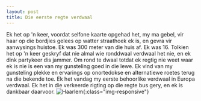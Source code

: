 ```yaml
---
layout: post
title: Die eerste regte verdwaal
---
```

Ek het op 'n keer, voordat selfone kaarte opgehad het, my ma gebel, vir haar op die bordjies gelees op watter straathoek ek is, en gevra vir aanwysings huistoe. Ek was 300 meter van die huis af. Ek was 16. Tolkien het op 'n keer geskryf dat nie almal wie ronddwaal verdwaal het nie, en ek dink partykeer dis jammer. Om rond te dwaal totdat ek regtig nie weet waar ek is nie is een van my gunsteling goed in die lewe. Ek vind van my gunsteling plekke en ervarings op onortedokse en alternatiewe roetes terug na die bekende toe.
Ek het vandag my eerste behoorlike verdwaal in Europa verdwaal. Ek het in die verkeerde rigting op die regte bus gery, en ek is dankbaar daarvoor. 
![Haarlem](https://lh3.googleusercontent.com/pw/AM-JKLVQKZE2N8pdh7tjgD4du-142mDS1O8lK6ey_bBO7qAxraY67l5acB7F3KsjRjSW3kFfj90Npr7_WCu3EdT66b3g8r_SsusLQB779DeW3vzIvL-r1Bff3eFssVGkgcVysCRKM8Hzq65lEhaUS0mmA-SqWw=w597-h901-no?authuser=0){:class="img-responsive"}
